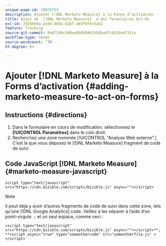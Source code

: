 ```yaml
---
unique-page-id: 18874753
description: Ajouter [!DNL Marketo Measure] à la Forms d’activation - [!DNL Marketo Measure]
title: Ajout de  [!DNL Marketo Measure]  à des formulaires Act-On
exl-id: 3d246e6a-ad3b-4683-b2b7-ab3f0f4c5ab2
feature: Tracking
source-git-commit: 9e672d0c568ee0b889461bb8ba6fc6333edf31ce
workflow-type: tm+mt
source-wordcount: '76'
ht-degree: 6%

---
```


# Ajouter [!DNL Marketo Measure] à la Forms d’activation {#adding-marketo-measure-to-act-on-forms}

## Instructions {#directions}

1. Dans le formulaire en cours de modification, sélectionnez le **[!UICONTROL Paramètres]** dans le coin droit.
1. Recherchez une zone nommée [!UICONTROL &quot;Analyse Web externe&quot;.] C’est là que vous déposez le [!DNL Marketo Measure] fragment de code de suivi.

## Code JavaScript [!DNL Marketo Measure] {#marketo-measure-javascript}

`script type="text/javascript" src="https://cdn.bizible.com/scripts/bizible.js" async=""></script>`

>[!NOTE]
>
>Il peut déjà y avoir d’autres fragments de code de suivi dans cette zone, tels qu’une [!DNL Google Analytics] code. Veillez à les séparer à l’aide d’un point-virgule. `;` et un seul espace, comme ceci :
>
>`<script type="text/javascript" src="https://cdn.bizible.com/scripts/bizible.js" async=""></script>**; **<script async="true" type="someothercode" src="someotherfile.js" ></script>`
